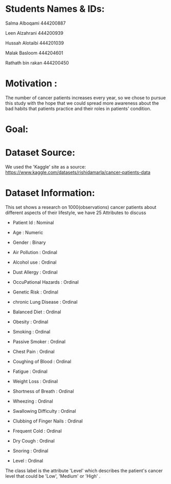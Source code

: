 # Students Names & IDs:

Salma Alboqami 444200887 

Leen Alzahrani 444200939

Hussah Alotaibi 444201039

Malak Basloom 444204601

Rathath bin rakan 444200450

# Motivation :

The number of cancer patients increases every year, so we chose to pursue this study with the hope that we could spread more awareness about the bad habits that patients practice and their roles in patients' condition.

# Goal:

# Dataset Source:
We used the 'Kaggle' site  as a source: https://www.kaggle.com/datasets/rishidamarla/cancer-patients-data 

# Dataset Information:

This set shows a research on 1000(observations) cancer patients about different aspects of their lifestyle, we have 25 Attributes to discuss 

- Patient Id : Nominal

- Age : Numeric

- Gender : Binary

- Air Pollution : Ordinal

- Alcohol use : Ordinal

- Dust Allergy : Ordinal

- OccuPational Hazards : Ordinal

- Genetic Risk : Ordinal

- chronic Lung Disease : Ordinal

- Balanced Diet : Ordinal

- Obesity : Ordinal

- Smoking : Ordinal

- Passive Smoker : Ordinal

- Chest Pain : Ordinal

- Coughing of Blood : Ordinal

- Fatigue : Ordinal

- Weight Loss : Ordinal

- Shortness of Breath : Ordinal

- Wheezing : Ordinal

- Swallowing Difficulty : Ordinal

- Clubbing of Finger Nails : Ordinal

- Frequent Cold : Ordinal

- Dry Cough : Ordinal

- Snoring : Ordinal

- Level : Ordinal

The class label is the attribute 'Level' which describes the patient's cancer level that could be 'Low', 'Medium' or 'High' . 
